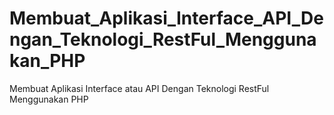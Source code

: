 # Membuat_Aplikasi_Interface_API_Dengan_Teknologi_RestFul_Menggunakan_PHP
Membuat Aplikasi Interface atau API Dengan Teknologi RestFul Menggunakan PHP
